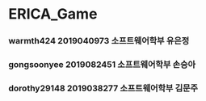# ERICA_Game

### warmth424 2019040973 소프트웨어학부 유은정
### gongsoonyee 2019082451 소프트웨어학부 손승아
### dorothy29148 2019038277 소프트웨어학부 김문주
